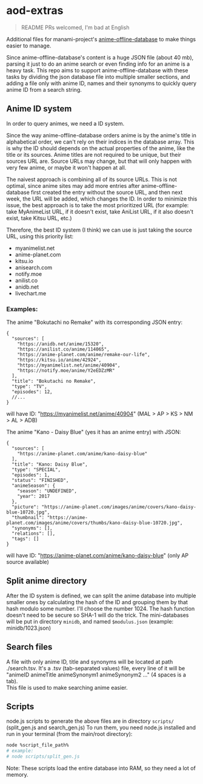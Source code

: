# aod-extras
> README PRs welcomed, I'm bad at English

Additional files for manami-project's [anime-offline-database](https://github.com/manami-project/anime-offline-database) to make things easier to manage.

Since anime-offline-database's content is a huge JSON file (about 40 mb), parsing it just to do an anime search or even finding info for an anime is a heavy task. This repo aims to support anime-offline-database with these tasks by dividing the json database file into multiple smaller sections, and adding a file only with anime ID, names and their synonyms to quickly query anime ID from a search string.

## Anime ID system
In order to query animes, we need a ID system.  

Since the way anime-offline-database orders anime is by the anime's title in alphabetical order, we can't rely on their indices in the database array. This is why the ID should depends on the actual properties of the anime, like the title or its sources. Anime titles are not required to be unique, but their sources URL are. Source URLs may change, but that will only happen with very few anime, or maybe it won't happen at all. 

The naivest approach is combining all of its source URLs. This is not optimal, since anime sites may add more entries after anime-offline-database first created the entry without the source URL, and then next week, the URL will be added, which changes the ID. In order to minimize this issue, the best approach is to take the most prioritized URL (for example: take MyAnimeList URL, if it doesn't exist, take AniList URL, if it also doesn't exist, take Kitsu URL, etc.)

Therefore, the best ID system (I think) we can use is just taking the source URL, using this priority list:
* myanimelist.net
* anime-planet.com
* kitsu.io
* anisearch.com
* notify.moe
* anilist.co
* anidb.net
* livechart.me

### Examples:
The anime "Bokutachi no Remake" with its corresponding JSON entry:
```jsonc
{
  "sources": [
    "https://anidb.net/anime/15320",
    "https://anilist.co/anime/114065",
    "https://anime-planet.com/anime/remake-our-life",
    "https://kitsu.io/anime/42924",
    "https://myanimelist.net/anime/40904",
    "https://notify.moe/anime/Y2eEDZzMR"
  ],
  "title": "Bokutachi no Remake",
  "type": "TV",
  "episodes": 12,
  //...
}
```
will have ID: "https://myanimelist.net/anime/40904" (MAL > AP > KS > NM > AL > ADB)

The anime "Kano - Daisy Blue" (yes it has an anime entry) with JSON:
```jsonc
{
  "sources": [
    "https://anime-planet.com/anime/kano-daisy-blue"
  ],
  "title": "Kano: Daisy Blue",
  "type": "SPECIAL",
  "episodes": 1,
  "status": "FINISHED",
  "animeSeason": {
    "season": "UNDEFINED",
    "year": 2017
  },
  "picture": "https://anime-planet.com/images/anime/covers/kano-daisy-blue-10720.jpg",
  "thumbnail": "https://anime-planet.com/images/anime/covers/thumbs/kano-daisy-blue-10720.jpg",
  "synonyms": [],
  "relations": [],
  "tags": []
}
```

will have ID: "https://anime-planet.com/anime/kano-daisy-blue" (only AP source available)

## Split anime directory

After the ID system is defined, we can split the anime database into multiple smaller ones by calculating the hash of the ID and grouping them by that hash modulo some number. I'll choose the number 1024. The hash function doesn't need to be secure so SHA-1 will do the trick.
The mini-databases will be put in directory ```minidb```, and named ```$modulus.json``` (example: minidb/1023.json)

## Search files

A file with only anime ID, title and synonyms will be located at path ./search.tsv. It's a .tsv (tab-separated values) file, every line of it will be "animeID    animeTitle    animeSynonym1    animeSynonym2   ..." (4 spaces is a tab).  
This file is used to make searching anime easier.

## Scripts

node.js scripts to generate the above files are in directory ```scripts/``` (split_gen.js and search_gen.js)
To run them, you need node.js installed and run in your terminal (from the main/root directory):
```bash
node %script_file_path%
# example:
# node scripts/split_gen.js
```
Note: These scripts load the entire database into RAM, so they need a lot of memory.
